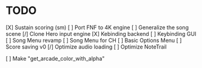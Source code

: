 # TODO

[X] Sustain scoring (sm)
[ ] Port FNF to 4K engine
[ ] Generalize the song scene
[/] Clone Hero input engine
[X] Kebinding backend
[ ] Keybinding GUI
[ ] Song Menu revamp
[ ] Song Menu for CH
[ ] Basic Options Menu
[ ] Score saving v0
[/] Optimize audio loading
[ ] Optimize NoteTrail

[ ] Make "get_arcade_color_with_alpha"
